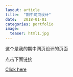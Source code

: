 ```yaml
---
layout: article
title:  "期中网页设计"
date:   2018-01-01
categories: portfolio
image:
  teaser: html1.jpg
---
```


这个是我的期中网页设计的页面

点击下面链接

[Click here](a774032767.github.io\portfolio\qzzt\qzzt.html)